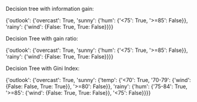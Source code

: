 Decision tree with information gain:

{'outlook': {'overcast': True, 'sunny': {'hum': {'<75': True, '>=85': False}}, 'rainy': {'wind': {False: True, True: False}}}}

Decision Tree with gain ratio:

{'outlook': {'overcast': True, 'sunny': {'hum': {'<75': True, '>=85': False}}, 'rainy': {'wind': {False: True, True: False}}}}

Decision Tree with Gini Index:

{'outlook': {'overcast': True, 'sunny': {'temp': {'<70': True, '70-79': {'wind': {False: False, True: True}}, '>=80': False}}, 'rainy': {'hum': {'75-84': True, '>=85': {'wind': {False: True, True: False}}, '<75': False}}}}